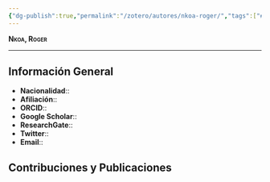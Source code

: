 ```yaml
---
{"dg-publish":true,"permalink":"/zotero/autores/nkoa-roger/","tags":["#autor","#researcher"]}
---
```



<span style="font-variant:small-caps; font-weight: bold;"> Nkoa, Roger </span>

---


## Información General

- **Nacionalidad**:: 
- **Afiliación**:: 
- **ORCID**:: 
- **Google Scholar**:: 
- **ResearchGate**:: 
- **Twitter**:: 
- **Email**::
  
## Contribuciones y Publicaciones






